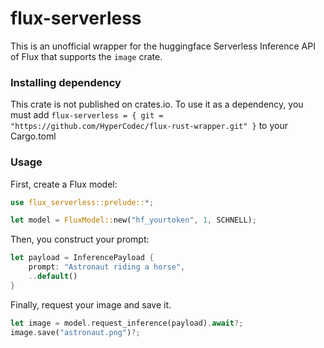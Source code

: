 # flux-serverless
 
This is an unofficial wrapper for the huggingface Serverless Inference API of Flux that supports the `image` crate.

### Installing dependency
This crate is not published on crates.io.
To use it as a dependency, you must add `flux-serverless = { git = "https://github.com/HyperCodec/flux-rust-wrapper.git" }` to your Cargo.toml

### Usage
First, create a Flux model:

```rust
use flux_serverless::prelude::*;

let model = FluxModel::new("hf_yourtoken", 1, SCHNELL);
```

Then, you construct your prompt:
```rust
let payload = InferencePayload {
    prompt: "Astronaut riding a horse",
    ..default()
}
```

Finally, request your image and save it.

```rust
let image = model.request_inference(payload).await?;
image.save("astronaut.png")?;
```